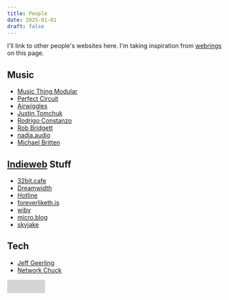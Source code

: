 ```yaml
---
title: People
date: 2025-01-01
draft: false
---
```


I'll link to other people's websites here. I'm taking inspiration from [webrings](https://indieweb.org/webring) on this page.

## Music
- [Music Thing Modular](https://www.musicthing.co.uk/)
- [Perfect Circuit](https://www.perfectcircuit.com/signal)
- [Airwiggles](https://www.airwiggles.com/)
- [Justin Tomchuk](https://justintomchuk.com/)
- [Rodrigo Constanzo](https://rodrigoconstanzo.com/)
- [Rob Bridgett](https://robbridgett.com/)
- [nadia.audio](https://nadia.audio/)
- [Michael Britten](https://michaelbritten.music/)

## [Indieweb](https://indieweb.org/) Stuff
- [32bit.cafe](https://32bit.cafe/)
- [Dreamwidth](https://www.dreamwidth.org/)
- [Hotline](https://hotlinewebring.club/)
- [foreverliketh.is](https://foreverliketh.is/)
- [wiby](https://wiby.org/)
- [micro.blog](https://micro.blog/)
- [skyjake](https://gmi.skyjake.fi/)

## Tech

- [Jeff Geerling](https://www.youtube.com/@JeffGeerling)
- [Network Chuck](https://www.youtube.com/@NetworkChuck)


<html lang="en">

<head>

<meta charset="UTF-8">

<title>Daniel Ramirez's Retro Button</title>

<style>

/* Base button styles with exact dimensions */

.dr-button {

width: 88px;

height: 31px;

display: inline-block;

position: relative;

overflow: hidden;

cursor: pointer;

text-decoration: none;

}

/* Button background */

.button-bg {

position: absolute;

top: 0;

left: 0;

width: 100%;

height: 100%;

background-color: rgba(50, 50, 50, 0.2);

z-index: 1;

}

/* Button SVG container */

.button-content {

position: relative;

z-index: 2;

width: 100%;

height: 100%;

}

/* Cloud animation */

@keyframes float {

0%, 100% { transform: translateY(0); }

50% { transform: translateY(-2px); }

}

/* Eye blink animation */

@keyframes eyeBlink {

0%, 95%, 100% { transform: scaleY(1); }

97% { transform: scaleY(0.1); }

}

/* Sparkle animation */

@keyframes sparkle {

0%, 100% { opacity: 0; transform: scale(0.5); }

50% { opacity: 1; transform: scale(1); }

}

.sparkle {

position: absolute;

width: 3px;

height: 3px;

background: rgba(255, 255, 255, 0.7);

border-radius: 50%;

z-index: 3;

animation: sparkle 3s infinite;

}

</style>

</head>

<body>

<a href="https://danialrami.com" class="dr-button" title="danialrami.com">

<div class="button-bg"></div>

<div class="button-content">

<svg width="88" height="31" viewBox="0 0 88 31" xmlns="http://www.w3.org/2000/svg">

<style>

.cloud { animation: float 3s ease-in-out infinite; }

.cloud:nth-child(1) { animation-delay: 0s; }

.cloud:nth-child(2) { animation-delay: 0.7s; }

.cloud:nth-child(3) { animation-delay: 1.3s; }

.eye { animation: eyeBlink 4s infinite; transform-origin: center; }

.cloud:nth-child(1) .eye { animation-delay: 0s; }

.cloud:nth-child(2) .eye { animation-delay: 1.5s; }

.cloud:nth-child(3) .eye { animation-delay: 2.7s; }

</style>

<!-- First Cloud -->

<g class="cloud">

<path d="M15,5 C19,5 22,7 22,11 C26,11 29,14 29,18 C29,22 26,25 22,25 L8,25 C4,25 1,22 1,18 C1,14 4,11 8,11 C8,7 11,5 15,5 Z"

fill="#d8d8d8" stroke="#888" stroke-width="1"/>

<circle class="eye" cx="11" cy="16" r="2" fill="#222"/>

<circle class="eye" cx="19" cy="16" r="2" fill="#222"/>

</g>

<!-- Second Cloud -->

<g class="cloud">

<path d="M44,5 C48,5 51,7 51,11 C55,11 58,14 58,18 C58,22 55,25 51,25 L37,25 C33,25 30,22 30,18 C30,14 33,11 37,11 C37,7 40,5 44,5 Z"

fill="#d8d8d8" stroke="#888" stroke-width="1"/>

<circle class="eye" cx="40" cy="16" r="2" fill="#222"/>

<circle class="eye" cx="48" cy="16" r="2" fill="#222"/>

</g>

<!-- Third Cloud -->

<g class="cloud">

<path d="M73,5 C77,5 80,7 80,11 C84,11 87,14 87,18 C87,22 84,25 80,25 L66,25 C62,25 59,22 59,18 C59,14 62,11 66,11 C66,7 69,5 73,5 Z"

fill="#d8d8d8" stroke="#888" stroke-width="1"/>

<circle class="eye" cx="69" cy="16" r="2" fill="#222"/>

<circle class="eye" cx="77" cy="16" r="2" fill="#222"/>

</g>

</svg>

</div>

<!-- Add sparkles with script -->

<script>

(function() {

// Create sparkles immediately

const createSparkles = function() {

const button = document.querySelector('.dr-button');

if (!button) return;

// Create 10 sparkles

for (let i = 0; i < 10; i++) {

const sparkle = document.createElement('div');

sparkle.className = 'sparkle';

// Random position

sparkle.style.left = Math.floor(Math.random() * 88) + 'px';

sparkle.style.top = Math.floor(Math.random() * 31) + 'px';

// Random delay

sparkle.style.animationDelay = (Math.random() * 3) + 's';

button.appendChild(sparkle);

}

};

// Run immediately or when DOM is ready

if (document.readyState === 'loading') {

document.addEventListener('DOMContentLoaded', createSparkles);

} else {

createSparkles();

}

})();

</script>

</a>

</body>

</html>
